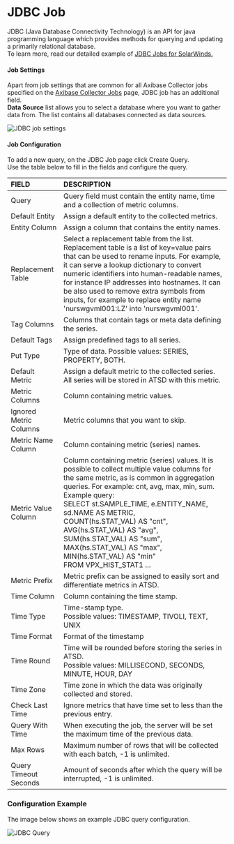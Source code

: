 # JDBC Job

JDBC (Java Database Connectivity Technology) is an API for java programming language which provides methods for querying and updating a primarily relational database.  <br> To learn more, read our detailed example of [JDBC Jobs for SolarWinds.](https://axibase.com/products/axibase-time-series-database/writing-data/collector/solarwinds/ "SolarWinds")<br> 

#### Job Settings
Apart from job settings that are common for all Axibase Collector jobs specified on the [Axibase Collector Jobs](https://github.com/axibase/axibase-collector-docs/blob/master/job-generic.md ) page, JDBC job has an additional field. <br>
**Data Source** list allows you to select a database where you want to gather data from. The list contains all databases connected as data sources. 

![JDBC job settings](https://axibase.com/wp-content/uploads/2014/06/jdbc_job_settings2.png)

#### Job Configuration

To add a new query, on the JDBC Job page click Create Query. <br>
Use the table below to fill in the fields and configure the query.

| FIELD              | DESCRIPTION  |
| :----------------- |:-------------| 
| Query           | Query field must contain the entity name, time and a collection of metric columns. |
| Default Entity  | Assign a default entity to the collected metrics. |
| Entity Column   | Assign a column that contains the entity names. | 
| Replacement Table |Select a replacement table from the list. <br> Replacement table is a list of key=value pairs that can be used to rename inputs. For example, it can serve a lookup dictionary to convert numeric identifiers into human-readable names, for instance IP addresses into hostnames. It can be also used to remove extra symbols from inputs, for example to replace entity name 'nurswgvml001:LZ' into 'nurswgvml001'. |
| Tag Columns     | Columns that contain tags or meta data defining the series. |
| Default Tags    | Assign predefined tags to all series. |
| Put Type        | Type of data. Possible values: SERIES, PROPERTY, BOTH. |
| Default Metric  | Assign a default metric to the collected series. All series will be stored in ATSD with this metric. |
| Metric Columns  | Column containing metric values. |
| Ignored Metric Columns | Metric columns that you want to skip. |
| Metric Name Column | Column containing metric (series) names. |
| Metric Value Column | Column containing metric (series) values. It is possible to collect multiple value columns for the same metric, as is common in aggregation queries. For example: cnt, avg, max, min, sum. <br> Example query: <br> SELECT st.SAMPLE_TIME, e.ENTITY_NAME, sd.NAME AS METRIC, <br> COUNT(hs.STAT_VAL) AS "cnt", <br> AVG(hs.STAT_VAL) AS "avg", <br> SUM(hs.STAT_VAL) AS "sum", <br> MAX(hs.STAT_VAL) AS "max", <br> MIN(hs.STAT_VAL) AS "min" <br> FROM VPX_HIST_STAT1 ...|
| Metric Prefix | Metric prefix can be assigned to easily sort and differentiate metrics in ATSD. |
| Time Column | Column containing the time stamp. |
| Time Type | Time-stamp type. <br> Possible values: TIMESTAMP, TIVOLI, TEXT, UNIX |
| Time Format | Format of the timestamp | 
| Time Round | Time will be rounded before storing the series in ATSD. <br> Possible values: MILLISECOND, SECONDS, MINUTE, HOUR, DAY |
| Time Zone | Time zone in which the data was originally collected and stored. |
| Check Last Time | Ignore metrics that have time set to less than the previous entry. |
| Query With Time | When executing the job, the server will be set the maximum time of the previous data. |
| Max Rows | Maximum number of rows that will be collected with each batch, -1 is unlimited. |
| Query Timeout Seconds| Amount of seconds after which the query will be interrupted, -1 is unlimited. |

### Configuration Example
The image below shows an example JDBC query configuration. 

![JDBC Query](https://axibase.com/wp-content/uploads/2014/06/jdbc_job.png)




